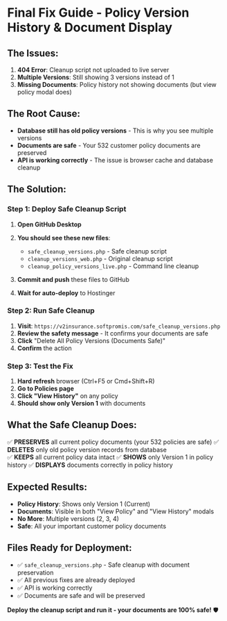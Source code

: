 # Final Fix Guide - Policy Version History & Document Display

## The Issues:
1. **404 Error**: Cleanup script not uploaded to live server
2. **Multiple Versions**: Still showing 3 versions instead of 1
3. **Missing Documents**: Policy history not showing documents (but view policy modal does)

## The Root Cause:
- **Database still has old policy versions** - This is why you see multiple versions
- **Documents are safe** - Your 532 customer policy documents are preserved
- **API is working correctly** - The issue is browser cache and database cleanup

## The Solution:

### **Step 1: Deploy Safe Cleanup Script**
1. **Open GitHub Desktop**
2. **You should see these new files**:
   - `safe_cleanup_versions.php` - Safe cleanup script
   - `cleanup_versions_web.php` - Original cleanup script
   - `cleanup_policy_versions_live.php` - Command line cleanup

3. **Commit and push** these files to GitHub
4. **Wait for auto-deploy** to Hostinger

### **Step 2: Run Safe Cleanup**
1. **Visit**: `https://v2insurance.softpromis.com/safe_cleanup_versions.php`
2. **Review the safety message** - It confirms your documents are safe
3. **Click** "Delete All Policy Versions (Documents Safe)"
4. **Confirm** the action

### **Step 3: Test the Fix**
1. **Hard refresh** browser (Ctrl+F5 or Cmd+Shift+R)
2. **Go to Policies page**
3. **Click "View History"** on any policy
4. **Should show only Version 1** with documents

## What the Safe Cleanup Does:
✅ **PRESERVES** all current policy documents (your 532 policies are safe)
✅ **DELETES** only old policy version records from database  
✅ **KEEPS** all current policy data intact
✅ **SHOWS** only Version 1 in policy history
✅ **DISPLAYS** documents correctly in policy history

## Expected Results:
- **Policy History**: Shows only Version 1 (Current)
- **Documents**: Visible in both "View Policy" and "View History" modals
- **No More**: Multiple versions (2, 3, 4)
- **Safe**: All your important customer policy documents

## Files Ready for Deployment:
- ✅ `safe_cleanup_versions.php` - Safe cleanup with document preservation
- ✅ All previous fixes are already deployed
- ✅ API is working correctly
- ✅ Documents are safe and will be preserved

**Deploy the cleanup script and run it - your documents are 100% safe!** 🛡️
